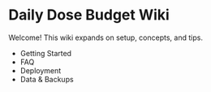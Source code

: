 # Daily Dose Budget Wiki

Welcome! This wiki expands on setup, concepts, and tips.

- Getting Started
- FAQ
- Deployment
- Data & Backups
